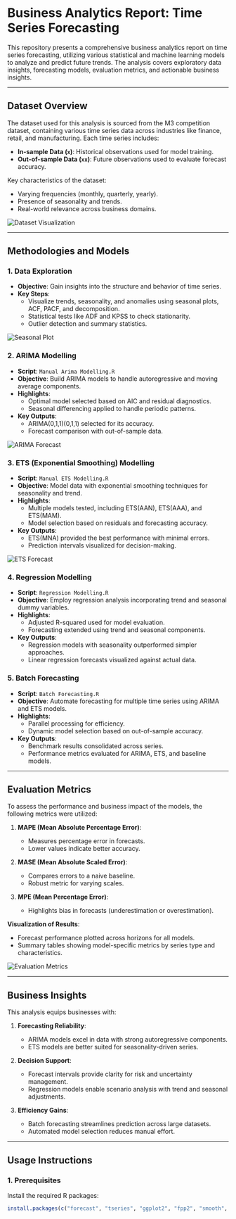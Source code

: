 # Business Analytics Report: Time Series Forecasting

This repository presents a comprehensive business analytics report on time series forecasting, utilizing various statistical and machine learning models to analyze and predict future trends. The analysis covers exploratory data insights, forecasting models, evaluation metrics, and actionable business insights.

---

## **Dataset Overview**

The dataset used for this analysis is sourced from the M3 competition dataset, containing various time series data across industries like finance, retail, and manufacturing. Each time series includes:
- **In-sample Data (`x`)**: Historical observations used for model training.
- **Out-of-sample Data (`xx`)**: Future observations used to evaluate forecast accuracy.

Key characteristics of the dataset:
- Varying frequencies (monthly, quarterly, yearly).
- Presence of seasonality and trends.
- Real-world relevance across business domains.

![Dataset Visualization](figures/dataset_visualization.png)

---

## **Methodologies and Models**

### **1. Data Exploration**
- **Objective**: Gain insights into the structure and behavior of time series.
- **Key Steps**:
  - Visualize trends, seasonality, and anomalies using seasonal plots, ACF, PACF, and decomposition.
  - Statistical tests like ADF and KPSS to check stationarity.
  - Outlier detection and summary statistics.

![Seasonal Plot](figures/seasonal_plot.png)

### **2. ARIMA Modelling**
- **Script**: `Manual Arima Modelling.R`
- **Objective**: Build ARIMA models to handle autoregressive and moving average components.
- **Highlights**:
  - Optimal model selected based on AIC and residual diagnostics.
  - Seasonal differencing applied to handle periodic patterns.
- **Key Outputs**:
  - ARIMA(0,1,1)(0,1,1) selected for its accuracy.
  - Forecast comparison with out-of-sample data.

![ARIMA Forecast](figures/arima_forecast.png)

### **3. ETS (Exponential Smoothing) Modelling**
- **Script**: `Manual ETS Modelling.R`
- **Objective**: Model data with exponential smoothing techniques for seasonality and trend.
- **Highlights**:
  - Multiple models tested, including ETS(AAN), ETS(AAA), and ETS(MAM).
  - Model selection based on residuals and forecasting accuracy.
- **Key Outputs**:
  - ETS(MNA) provided the best performance with minimal errors.
  - Prediction intervals visualized for decision-making.

![ETS Forecast](figures/ets_forecast.png)

### **4. Regression Modelling**
- **Script**: `Regression Modelling.R`
- **Objective**: Employ regression analysis incorporating trend and seasonal dummy variables.
- **Highlights**:
  - Adjusted R-squared used for model evaluation.
  - Forecasting extended using trend and seasonal components.
- **Key Outputs**:
  - Regression models with seasonality outperformed simpler approaches.
  - Linear regression forecasts visualized against actual data.

### **5. Batch Forecasting**
- **Script**: `Batch Forecasting.R`
- **Objective**: Automate forecasting for multiple time series using ARIMA and ETS models.
- **Highlights**:
  - Parallel processing for efficiency.
  - Dynamic model selection based on out-of-sample accuracy.
- **Key Outputs**:
  - Benchmark results consolidated across series.
  - Performance metrics evaluated for ARIMA, ETS, and baseline models.

---

## **Evaluation Metrics**

To assess the performance and business impact of the models, the following metrics were utilized:

1. **MAPE (Mean Absolute Percentage Error)**:
   - Measures percentage error in forecasts.
   - Lower values indicate better accuracy.

2. **MASE (Mean Absolute Scaled Error)**:
   - Compares errors to a naive baseline.
   - Robust metric for varying scales.

3. **MPE (Mean Percentage Error)**:
   - Highlights bias in forecasts (underestimation or overestimation).

**Visualization of Results**:
- Forecast performance plotted across horizons for all models.
- Summary tables showing model-specific metrics by series type and characteristics.

![Evaluation Metrics](figures/evaluation_metrics.png)

---

## **Business Insights**

This analysis equips businesses with:
1. **Forecasting Reliability**:
   - ARIMA models excel in data with strong autoregressive components.
   - ETS models are better suited for seasonality-driven series.

2. **Decision Support**:
   - Forecast intervals provide clarity for risk and uncertainty management.
   - Regression models enable scenario analysis with trend and seasonal adjustments.

3. **Efficiency Gains**:
   - Batch forecasting streamlines prediction across large datasets.
   - Automated model selection reduces manual effort.

---

## **Usage Instructions**

### **1. Prerequisites**
Install the required R packages:
```R
install.packages(c("forecast", "tseries", "ggplot2", "fpp2", "smooth", "dplyr", "openxlsx"))
